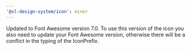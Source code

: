 ```yaml
---
'@sl-design-system/icon': minor
---
```


Updated to Font Awesome version 7.0. To use this version of the icon you also need to update your Font Awesome version, otherwise there will be a conflict in the typing of the IconPrefix.
